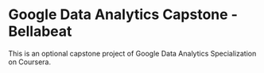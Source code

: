 # Google Data Analytics Capstone - Bellabeat

This is an optional capstone project of Google Data Analytics Specialization on Coursera.